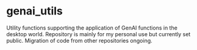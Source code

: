 # genai_utils
Utility functions supporting the application of GenAI functions in the desktop world.
Repository is mainly for my personal use but currently set public.
Migration of code from other repositories ongoing.
